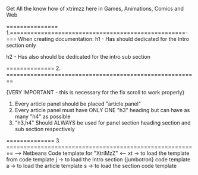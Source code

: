 Get All the know how of xtrimzz here in Games, Animations, Comics and Web

=============== 1.===================================================-===
When creating documentation:
h1 - Has should dedicated for the Intro section only

h2 - Has also should be dedicated for the intro sub section

============== 2. ========================================================

{VERY IMPORTANT - this is necessary for the fix scroll to work properly}
 1. Every article panel should be placed  "article.panel"
 2. Every article panel must have ONLY ONE "h3" heading but can have as many "h4" as possible
 3. "h3,h4" Should ALWAYS be used for panel section heading section and sub section respectively 

============== 3. ========================================================
--> Netbeans Code template for "XtriMzZ" <--
xt  -> to load the template from code template
j   -> to load the intro section {jumbotron} code template
a   -> to load the article template
s   -> to load the section code template
